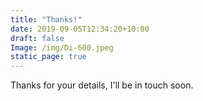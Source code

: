 ```yaml
---
title: "Thanks!"
date: 2019-09-05T12:34:20+10:00
draft: false
Image: /img/Di-600.jpeg
static_page: true
---
```


Thanks for your details, I'll be in touch soon.
























<br/><br/><br/>
<br/><br/><br/>
<br/><br/><br/>
<br/><br/><br/>
<br/><br/><br/>
<br/><br/><br/>
<br/><br/><br/>
<br/><br/><br/>




